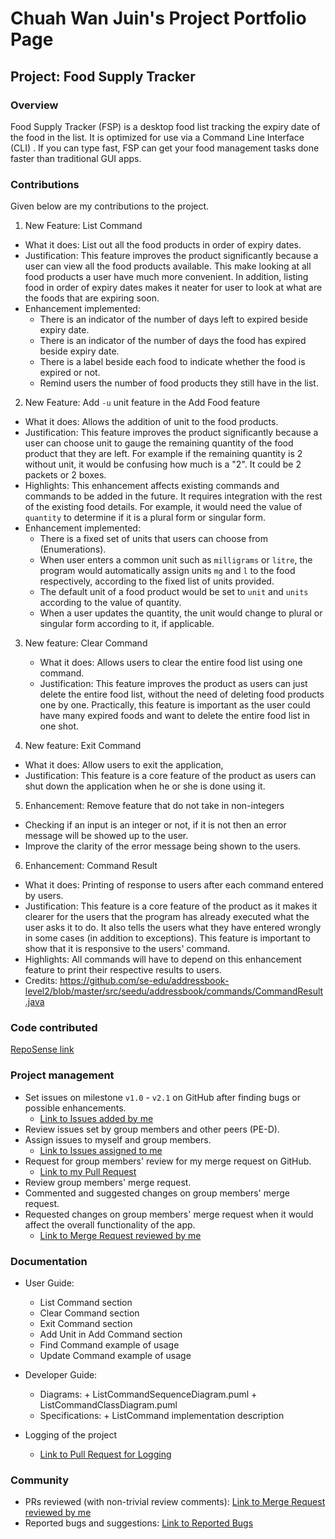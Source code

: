 # Chuah Wan Juin's Project Portfolio Page
## Project: Food Supply Tracker

### Overview
Food Supply Tracker (FSP) is a desktop food list tracking the expiry date of the food in the list.
It is optimized for use via a Command Line Interface (CLI) .
If you can type fast, FSP can get your food management tasks done faster than traditional GUI apps.

### Contributions
Given below are my contributions to the project.
1) New Feature: List Command
  * What it does: List out all the food products in order of expiry dates. 
  * Justification: This feature improves the product significantly because
a user can view all the food products available. This make looking at all 
food products a user have much more convenient. In addition, listing food in order 
of expiry dates makes it neater for user to look at what are the foods that are expiring soon.
  * Enhancement implemented: 
    * There is an indicator of the number of days left to expired beside expiry date.
    * There is an indicator of the number of days the food has expired beside expiry date.
    * There is a label beside each food to indicate whether the food is expired or not.
    * Remind users the number of food products they still have in the list.
    
2) New Feature: Add `-u` unit feature in the Add Food feature
  * What it does: Allows the addition of unit to the food products. 
  * Justification: This feature improves the product significantly because
a user can choose unit to gauge the remaining quantity 
of the food product that they are left. For example if the remaining quantity
is 2 without unit, it would be confusing how much is a "2". It could be 2 packets
or 2 boxes.
  * Highlights: This enhancement affects existing commands and commands to be added in 
the future. It requires integration with the rest of the existing food details. For example,
it would need the value of `quantity` to determine if it is a plural form or singular form.
  * Enhancement implemented: 
    * There is a fixed set of units that users can choose from (Enumerations).
    * When user enters a common unit such as `milligrams` or `litre`, the program would automatically
    assign units `mg` and `l` to the food respectively, according to the fixed list of units provided.
    * The default unit of a food product would be set to `unit` and `units` according to the value of quantity.
    * When a user updates the quantity, the unit would change to plural or singular form according to it, if applicable.

3) New feature: Clear Command
   * What it does: Allows users to clear the entire food list using one command.
   * Justification: This feature improves the product as users can just delete the entire food list, without the need of 
   deleting food products one by one. Practically, this feature is important as the user could have many expired foods 
   and want to delete the entire food list in one shot.

4) New feature: Exit Command
  * What it does: Allow users to exit the application,
  * Justification: This feature is a core feature of the product as users can shut down the application
when he or she is done using it.

5) Enhancement: Remove feature that do not take in non-integers 
  * Checking if an input is an integer or not, if it is not then an error message will be showed up to the user.
  * Improve the clarity of the error message being shown to the users.

6) Enhancement: Command Result 
  * What it does: Printing of response to users after each command entered by users.
  * Justification: This feature is a core feature of the product as it makes it clearer for the users that the program 
has already executed what the user asks it to do. It also tells the users what they have entered wrongly in some cases 
(in addition to exceptions). This feature is important to show that it is responsive to the users' command.  
  * Highlights: All commands will have to depend on this enhancement feature to print their respective results to users.
  * Credits: https://github.com/se-edu/addressbook-level2/blob/master/src/seedu/addressbook/commands/CommandResult.java

### Code contributed
[RepoSense link](https://nus-cs2113-ay2223s2.github.io/tp-dashboard/?search=&sort=groupTitle&sortWithin=title&timeframe=commit&mergegroup=&groupSelect=groupByRepos&breakdown=true&checkedFileTypes=docs~functional-code~test-code~other&since=2023-02-17&tabOpen=true&tabType=authorship&tabAuthor=wanjuin&tabRepo=AY2223S2-CS2113-W13-3%2Ftp%5Bmaster%5D&authorshipIsMergeGroup=false&authorshipFileTypes=functional-code&authorshipIsBinaryFileTypeChecked=false&authorshipIsIgnoredFilesChecked=false)

### Project management
* Set issues on milestone `v1.0` - `v2.1` on GitHub after finding bugs or possible enhancements.
  * [Link to Issues added by me](https://github.com/AY2223S2-CS2113-W13-3/tp/issues?q=is%3Aissue+is%3Aclosed+author%3Awanjuin)
* Review issues set by group members and other peers (PE-D).
* Assign issues to myself and group members.
  * [Link to Issues assigned to me](https://github.com/AY2223S2-CS2113-W13-3/tp/issues?q=assignee%3A%40me+is%3Aclosed)
* Request for group members' review for my merge request on GitHub.
  * [Link to my Pull Request](https://github.com/AY2223S2-CS2113-W13-3/tp/pulls?q=is%3Apr+is%3Aclosed+author%3Awanjuin)
* Review group members' merge request.
* Commented and suggested changes on group members' merge request.
* Requested changes on group members' merge request when it would affect the overall functionality of the app.
  * [Link to Merge Request reviewed by me](https://github.com/AY2223S2-CS2113-W13-3/tp/issues?q=reviewed-by%3Awanjuin)

### Documentation
* User Guide: 
  * List Command section
  * Clear Command section
  * Exit Command section
  * Add Unit in Add Command section
  * Find Command example of usage
  * Update Command example of usage

* Developer Guide:
  * Diagrams:
        + ListCommandSequenceDiagram.puml
        + ListCommandClassDiagram.puml
  * Specifications:
        + ListCommand implementation description

* Logging of the project
  * [Link to Pull Request for Logging](https://github.com/AY2223S2-CS2113-W13-3/tp/pull/58)

### Community
* PRs reviewed (with non-trivial review comments):  [Link to Merge Request reviewed by me](https://github.com/AY2223S2-CS2113-W13-3/tp/issues?q=reviewed-by%3Awanjuin)
* Reported bugs and suggestions: [Link to Reported Bugs](https://github.com/AY2223S2-CS2113-W13-3/tp/issues?q=author%3Awanjuin+label%3Atype.Bug+)